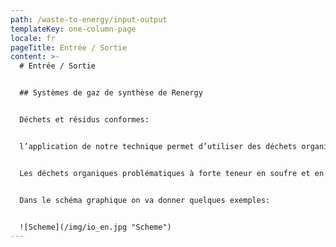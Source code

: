```yaml
---
path: /waste-to-energy/input-output
templateKey: one-column-page
locale: fr
pageTitle: Entrée / Sortie
content: >-
  # Entrée / Sortie


  ## Systèmes de gaz de synthèse de Renergy


  Déchets et résidus conformes:


  l’application de notre technique permet d’utiliser des déchets organiques et des résidus avec quelconque valeur thermique – entre autres les déchets solides municipaux, les déchets biologiques, les matières premières à haute calorifique et même contaminée. 


  Les déchets organiques problématiques à forte teneur en soufre et en chlore peuvent mêmement être utilisés puisque les systèmes de gaz de synthèse Renergy sont équipés d’un système complet de nettoyage des gaz.


  Dans le schéma graphique on va donner quelques exemples:


  ![Scheme](/img/io_en.jpg "Scheme")
---
```

